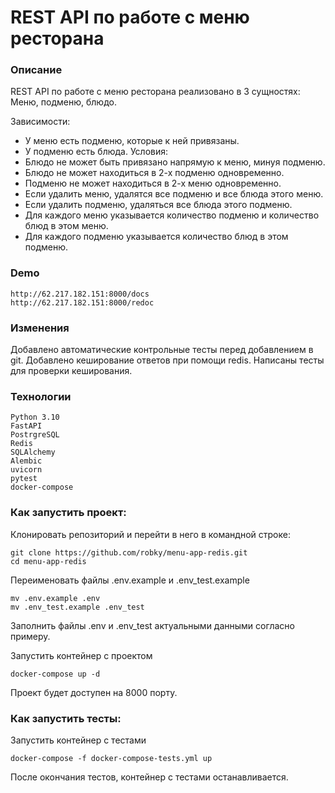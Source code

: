 # REST API по работе с меню ресторана
### Описание
REST API по работе с меню ресторана реализовано в 3 сущностях: Меню, подменю, блюдо.

Зависимости:
- У меню есть подменю, которые к ней привязаны.
- У подменю есть блюда.
Условия:
- Блюдо не может быть привязано напрямую к меню, минуя подменю.
- Блюдо не может находиться в 2-х подменю одновременно.
- Подменю не может находиться в 2-х меню одновременно.
- Если удалить меню, удалятся все подменю и все блюда этого меню.
- Если удалить подменю, удаляться все блюда этого подменю.
- Для каждого меню указывается количество подменю и количество блюд в этом меню.
- Для каждого подменю указывается количество блюд в этом подменю.

### Demo
```
http://62.217.182.151:8000/docs
http://62.217.182.151:8000/redoc
```

### Изменения
Добавлено автоматические контрольные тесты перед добавлением в git.
Добавлено кеширование ответов при помощи redis.
Написаны тесты для проверки кеширования.

### Технологии
```
Python 3.10
FastAPI
PostrgreSQL
Redis
SQLAlchemy
Alembic
uvicorn
pytest
docker-compose
```

### Как запустить проект:

Клонировать репозиторий и перейти в него в командной строке:
```
git clone https://github.com/robky/menu-app-redis.git
cd menu-app-redis
```

Переименовать файлы .env.example и .env_test.example
```
mv .env.example .env
mv .env_test.example .env_test
```

Заполнить файлы .env и .env_test актуальными данными согласно примеру.

Запустить контейнер c проектом
```
docker-compose up -d
```
Проект будет доступен на 8000 порту.

### Как запустить тесты:

Запустить контейнер с тестами
```
docker-compose -f docker-compose-tests.yml up
```

После окончания тестов, контейнер с тестами останавливается.
